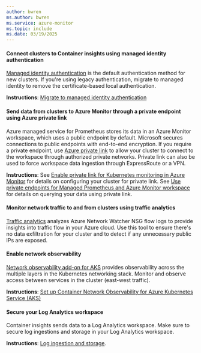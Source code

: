 ```yaml
---
author: bwren
ms.author: bwren
ms.service: azure-monitor
ms.topic: include
ms.date: 03/19/2025
---
```


#### Connect clusters to Container insights using managed identity authentication 

[Managed identity authentication](../container-insights-authentication.md) is the default authentication method for new clusters. If you're using legacy authentication, migrate to managed identity to remove the certificate-based local authentication. 

**Instructions**: [Migrate to managed identity authentication](../container-insights-authentication.md)

#### Send data from clusters to Azure Monitor through a private endpoint using Azure private link 

Azure managed service for Prometheus stores its data in an Azure Monitor workspace, which uses a public endpoint by default. Microsoft secures connections to public endpoints with end-to-end encryption. If you require a private endpoint, use [Azure private link](../../../azure-monitor/logs/private-link-security.md) to allow your cluster to connect to the workspace through authorized private networks. Private link can also be used to force workspace data ingestion through ExpressRoute or a VPN.

**Instructions**: See [Enable private link for Kubernetes monitoring in Azure Monitor](../kubernetes-monitoring-private-link.md) for details on configuring your cluster for private link. See [Use private endpoints for Managed Prometheus and Azure Monitor workspace](../../essentials/azure-monitor-workspace-private-endpoint.md) for details on querying your data using private link.

#### Monitor network traffic to and from clusters using traffic analytics 

[Traffic analytics](/azure/network-watcher/traffic-analytics) analyzes Azure Network Watcher NSG flow logs to provide insights into traffic flow in your Azure cloud. Use this tool to ensure there's no data exfiltration for your cluster and to detect if any unnecessary public IPs are exposed.

#### Enable network observability

[Network observability add-on for AKS](https://techcommunity.microsoft.com/t5/azure-observability-blog/comprehensive-network-observability-for-aks-through-azure/ba-p/3825852) provides observability across the multiple layers in the Kubernetes networking stack. Monitor and observe access between services in the cluster (east-west traffic).

**Instructions**: [Set up Container Network Observability for Azure Kubernetes Service (AKS)](/azure/aks/container-network-observability-how-to)

#### Secure your Log Analytics workspace

Container insights sends data to a Log Analytics workspace. Make sure to secure log ingestions and storage in your Log Analytics workspace.

**Instructions**: [Log ingestion and storage](../../fundamentals/best-practices-security.md#log-ingestion-and-storage).


